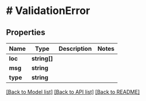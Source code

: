 # # ValidationError

## Properties

Name | Type | Description | Notes
------------ | ------------- | ------------- | -------------
**loc** | **string[]** |  |
**msg** | **string** |  |
**type** | **string** |  |

[[Back to Model list]](../../README.md#models) [[Back to API list]](../../README.md#endpoints) [[Back to README]](../../README.md)
